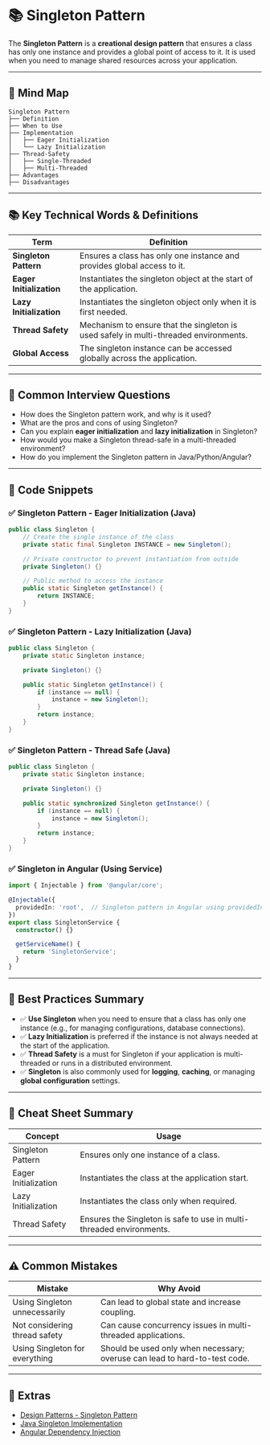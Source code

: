 # 📚 Singleton Pattern

The **Singleton Pattern** is a **creational design pattern** that ensures a class has only one instance and provides a global point of access to it. It is used when you need to manage shared resources across your application.

---

## 🧠 Mind Map

```
Singleton Pattern
├── Definition
├── When to Use
├── Implementation
│   ├── Eager Initialization
│   └── Lazy Initialization
├── Thread-Safety
│   ├── Single-Threaded
│   ├── Multi-Threaded
├── Advantages
├── Disadvantages
```

---

## 📚 Key Technical Words & Definitions

| Term | Definition |
|------|------------|
| **Singleton Pattern** | Ensures a class has only one instance and provides global access to it. |
| **Eager Initialization** | Instantiates the singleton object at the start of the application. |
| **Lazy Initialization** | Instantiates the singleton object only when it is first needed. |
| **Thread Safety** | Mechanism to ensure that the singleton is used safely in multi-threaded environments. |
| **Global Access** | The singleton instance can be accessed globally across the application. |

---

## 🔎 Common Interview Questions

- How does the Singleton pattern work, and why is it used?
- What are the pros and cons of using Singleton?
- Can you explain **eager initialization** and **lazy initialization** in Singleton?
- How would you make a Singleton thread-safe in a multi-threaded environment?
- How do you implement the Singleton pattern in Java/Python/Angular?

---

## 🧪 Code Snippets

### ✅ Singleton Pattern - Eager Initialization (Java)
```java
public class Singleton {
    // Create the single instance of the class
    private static final Singleton INSTANCE = new Singleton();

    // Private constructor to prevent instantiation from outside
    private Singleton() {}

    // Public method to access the instance
    public static Singleton getInstance() {
        return INSTANCE;
    }
}
```

### ✅ Singleton Pattern - Lazy Initialization (Java)
```java
public class Singleton {
    private static Singleton instance;

    private Singleton() {}

    public static Singleton getInstance() {
        if (instance == null) {
            instance = new Singleton();
        }
        return instance;
    }
}
```

### ✅ Singleton Pattern - Thread Safe (Java)
```java
public class Singleton {
    private static Singleton instance;

    private Singleton() {}

    public static synchronized Singleton getInstance() {
        if (instance == null) {
            instance = new Singleton();
        }
        return instance;
    }
}
```

### ✅ Singleton in Angular (Using Service)
```typescript
import { Injectable } from '@angular/core';

@Injectable({
  providedIn: 'root',  // Singleton pattern in Angular using providedIn: root
})
export class SingletonService {
  constructor() {}

  getServiceName() {
    return 'SingletonService';
  }
}
```

---

## 🎯 Best Practices Summary

- ✅ **Use Singleton** when you need to ensure that a class has only one instance (e.g., for managing configurations, database connections).
- ✅ **Lazy Initialization** is preferred if the instance is not always needed at the start of the application.
- ✅ **Thread Safety** is a must for Singleton if your application is multi-threaded or runs in a distributed environment.
- ✅ **Singleton** is also commonly used for **logging**, **caching**, or managing **global configuration** settings.

---

## 📘 Cheat Sheet Summary

| Concept | Usage |
|---------|-------|
| Singleton Pattern | Ensures only one instance of a class. |
| Eager Initialization | Instantiates the class at the application start. |
| Lazy Initialization | Instantiates the class only when required. |
| Thread Safety | Ensures the Singleton is safe to use in multi-threaded environments. |

---

## ⚠️ Common Mistakes

| Mistake | Why Avoid |
|---------|-----------|
| Using Singleton unnecessarily | Can lead to global state and increase coupling. |
| Not considering thread safety | Can cause concurrency issues in multi-threaded applications. |
| Using Singleton for everything | Should be used only when necessary; overuse can lead to hard-to-test code. |

---

## 🔗 Extras

- [Design Patterns - Singleton Pattern](https://refactoring.guru/design-patterns/singleton)
- [Java Singleton Implementation](https://www.journaldev.com/1377/java-singleton-design-pattern-best-practices)
- [Angular Dependency Injection](https://angular.io/guide/providers)
